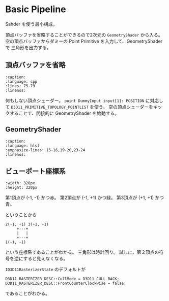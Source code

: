 # Basic Pipeline

Sahder を使う最小構成。

頂点バッファを省略することができるので2次元の `GeometryShader` から入る。
空の頂点バッファからダミーの Point Primitive を入力して、GeometryShader で 三角形を出力する。

## 頂点バッファを省略

```{literalinclude} ../../samples/BasicPipeline/pipeline.cpp
:caption:
:language: cpp
:lines: 75-79
:linenos:
```

何もしない頂点シェーダー。
`point DummyInput input[1]: POSITION` に対応して `D3D11_PRIMITIVE_TOPOLOGY_POINTLIST` を使う。
空の頂点シェーダーをキックすることで、間接的に GeometryShader を始動する。

## GeometryShader

```{literalinclude} ../../samples/BasicPipeline/basic.hlsl
:caption:
:language: hlsl
:emphasize-lines: 15-16,19-20,23-24
:linenos:
```

## ビューポート座標系

```{image} ./basic_pipeline.jpg
:width: 320px
:height: 320px
```

第1頂点が (-1, -1) かつ赤。
第2頂点が (-1, +1) かつ緑。
第3頂点が (+1, +1) かつ青。

ということから

```
2(-1, +1) 3(+1, +1)
     +---+
     |   |
     +---+
1(-1, -1)
```

という座標系であることがわかる。
三角形は時計回り。
試しに、第２頂点の符号を逆にすると見えなくなる。

`ID3D11RasterizerState` のデフォルトが 

```
D3D11_RASTERIZER_DESC::CullMode = D3D11_CULL_BACK;
D3D11_RASTERIZER_DESC::FrontCounterClockwise = false;
```

であることがわかる。
